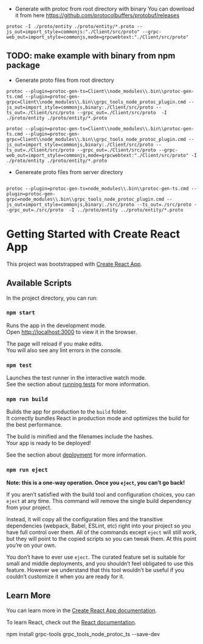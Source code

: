 * Generate with protoc from root directory with binary
You can download it from here https://github.com/protocolbuffers/protobuf/releases
```
protoc -I ./proto/entity ./proto/entity/*.proto --js_out=import_style=commonjs:"./Client/src/proto" --grpc-web_out=import_style=commonjs,mode=grpcwebtext:"./Client/src/proto"
```

## TODO: make example with binary from npm package
* Generate proto files from root directory
```
protoc --plugin=protoc-gen-ts=Client\\node_modules\\.bin\\protoc-gen-ts.cmd --plugin=protoc-gen-grpc=Client\\node_modules\\.bin\\grpc_tools_node_protoc_plugin.cmd --js_out=import_style=commonjs,binary:./Client/src/proto --ts_out=./Client/src/proto --grpc_out=./Client/src/proto  -I ./proto/entity ./proto/entity/*.proto
```
```
protoc --plugin=protoc-gen-ts=Client\\node_modules\\.bin\\protoc-gen-ts.cmd --plugin=protoc-gen-grpc=Client\\node_modules\\.bin\\grpc_tools_node_protoc_plugin.cmd --js_out=import_style=commonjs,binary:./Client/src/proto --ts_out=./Client/src/proto --grpc_out=./Client/src/proto --grpc-web_out=import_style=commonjs,mode=grpcwebtext:"./Client/src/proto" -I ./proto/entity ./proto/entity/*.proto
```
* Genereate proto files from server directory
```

protoc --plugin=protoc-gen-ts=node_modules\\.bin\\protoc-gen-ts.cmd --plugin=protoc-gen-grpc=node_modules\\.bin\\grpc_tools_node_protoc_plugin.cmd --js_out=import_style=commonjs,binary:./src/proto --ts_out=./src/proto --grpc_out=./src/proto  -I ../proto/entity ../proto/entity/*.proto
```

# Getting Started with Create React App

This project was bootstrapped with [Create React App](https://github.com/facebook/create-react-app).

## Available Scripts

In the project directory, you can run:

### `npm start`

Runs the app in the development mode.\
Open [http://localhost:3000](http://localhost:3000) to view it in the browser.

The page will reload if you make edits.\
You will also see any lint errors in the console.

### `npm test`

Launches the test runner in the interactive watch mode.\
See the section about [running tests](https://facebook.github.io/create-react-app/docs/running-tests) for more information.

### `npm run build`

Builds the app for production to the `build` folder.\
It correctly bundles React in production mode and optimizes the build for the best performance.

The build is minified and the filenames include the hashes.\
Your app is ready to be deployed!

See the section about [deployment](https://facebook.github.io/create-react-app/docs/deployment) for more information.

### `npm run eject`

**Note: this is a one-way operation. Once you `eject`, you can’t go back!**

If you aren’t satisfied with the build tool and configuration choices, you can `eject` at any time. This command will remove the single build dependency from your project.

Instead, it will copy all the configuration files and the transitive dependencies (webpack, Babel, ESLint, etc) right into your project so you have full control over them. All of the commands except `eject` will still work, but they will point to the copied scripts so you can tweak them. At this point you’re on your own.

You don’t have to ever use `eject`. The curated feature set is suitable for small and middle deployments, and you shouldn’t feel obligated to use this feature. However we understand that this tool wouldn’t be useful if you couldn’t customize it when you are ready for it.

## Learn More

You can learn more in the [Create React App documentation](https://facebook.github.io/create-react-app/docs/getting-started).

To learn React, check out the [React documentation](https://reactjs.org/).


 npm install grpc-tools grpc_tools_node_protoc_ts --save-dev